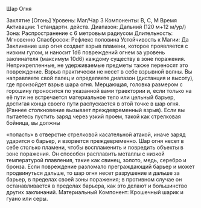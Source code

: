 
Шар Огня

Заклятие [Огонь]
Уровень: Маг/Чар 3
Компоненты: В, С, М
Время Активации: 1 стандартн. действ.
Диапазон: Дальний (120 м+12 м/ур/)
Зона: Распространение с 6 метровым
радиусом
Длительность: Мгновенно
Спасбросок: Рефлекс половина
Устойчивость к Магии: Да
Заклинание шар огня создает взрыв
пламени, которое проявляется с низким
гулом, и наносит 1d6 повреждений огнем за уровень заклинателя (максимум
10d6) каждому существу в зоне поражения. Неприкрепленные, не удерживаемые предметы также переносят это
повреждение. Взрыв практически не
несет в себе взрывной волны.
Вы направляете свой палец и определяете диапазон (дистанция и высоту),
где произойдет взрыв шара огня. Мерцающая, головка размером с горошину
проносится по указанной вами траектории и, если только на её пути не встречается материальное тело или цельный
барьер, достигая конца своего пути распускается в этой точке в шар огня. (Раннее столкновение вызывает преждевременный взрыв). Если вы пытаетесь
пустить заряд через узкий проем, такой
как стрелковая бойница, вы должны

«попасть» в отверстие стрелковой касательной атакой, иначе заряд ударится о
барьер, и взорвется преждевременно.
Шар огня несет в себе столько пламени, чтобы воспламенить и повредить
объекты в зоне поражения. Он способен расплавить металлы с низкой температурой плавления, такие как свинец,
золото, медь, серебро и бронза. Если
повреждение разломало преграждающий барьер и может продвинуться
дальше, то шар огня несет разрушение
и дальше за барьер, в пределах своей
зоны поражения; в противном случае
он останавливается в пределах барьера,
как это делают и большинство других
заклинаний.
Материальный Компонент: Крошечный шарик и гуано или серы.